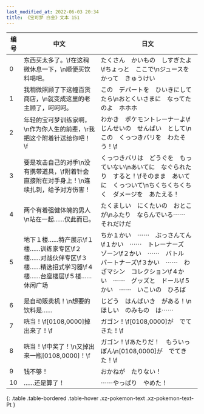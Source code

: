 ```yaml
---
last_modified_at: 2022-06-03 20:34
title: 《宝可梦 白金》文本 151
---
```

| 编号 | 中文 | 日文 |
| ---- | ---- | ---- |
| 0 | 东西买太多了。\f在这稍微休息一下，\n顺便买饮料喝吧。 | たくさん　かいもの　しすぎたよ\fちょっと　ここで\nジュースを　かって　きゅうけい |
| 1 | 我稍微照顾了下这幢百货商店，\n就变成这里的老主顾了，呵呵呵。 | この　デパートを　ひいきにしてたら\nおとくいさまに　なってたのよ　ホホホ |
| 2 | 年轻的宝可梦训练家啊，\n作为你人生的前辈，\r我把这个附着针送给你吧！\f | わかき　ポケモントレーナーよ\fじんせいの　せんぱい　として\nこの　くっつきバリを　わたそう！\f |
| 3 | 要是攻击自己的对手\n没有携带道具，\f附着针会直接附在对手身上！\n连续扎刺，给予对方伤害！ | くっつきバリは　どうぐを　もっていない\nあいてに　なぐられたり　すると！\fそのまま　あいてに　くっついて\nちくちくちくちく　ダメージを　あたえる！ |
| 4 | 两个有着强健体魄的男人\n站在一起……仅此而已。 | たくましい　にくたいの　おとこが\nふたり　ならんでいる⋯⋯　それだけだ |
| 5 | 地下１楼……特产展示\f１楼……训练家专区\f２楼……对战伙伴专区\f３楼……精选招式学习器\f４楼……台座楼层\f５楼……休闲广场 | ちか１かい　⋯⋯　ぶっさんてん\f１かい　⋯⋯　トレーナーズ　ゾーン\f２かい　⋯⋯　バトル　パートナーズ\f３かい　⋯⋯　わざマシン　コレクション\f４かい　⋯⋯　グッズと　ドール\f５かい　⋯⋯　いこいの　ひろば |
| 6 | 是自动贩卖机！\n想要的饮料是…… | じどう　はんばいき　がある！\nほしい　のみもの　は⋯⋯ |
| 7 | 咣当！\f[0108,0000]掉出来了！\f | ガゴン！\f[0108,0000]が　でてきた！\f |
| 8 | 咣当！\f中奖了！\n又掉出来一瓶[0108,0000]！\f | ガゴン！\fあたりだ！　もういっぽん\n[0108,0000]が　でてきた！\f |
| 9 | 钱不够！ | おかねが　たりない！ |
| 10 | ……还是算了！ | ⋯⋯やっぱり　やめた！ |
{: .table .table-bordered .table-hover .xz-pokemon-text .xz-pokemon-text-Pt }